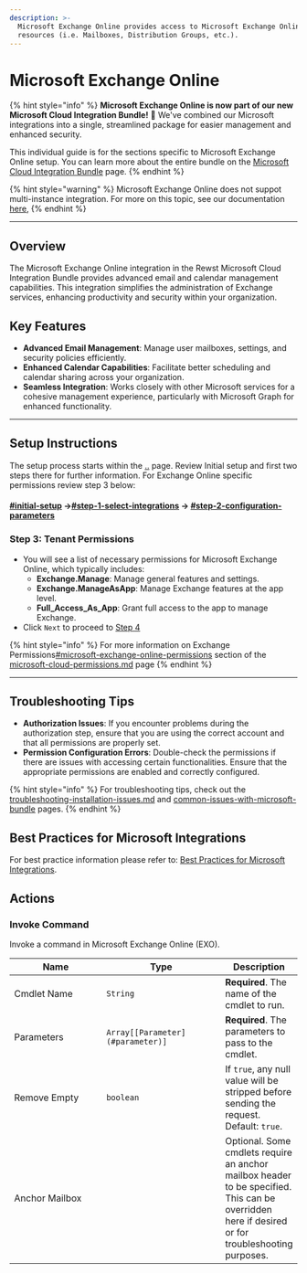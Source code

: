 ```yaml
---
description: >-
  Microsoft Exchange Online provides access to Microsoft Exchange Online
  resources (i.e. Mailboxes, Distribution Groups, etc.).
---
```


# Microsoft Exchange Online

{% hint style="info" %}
**Microsoft Exchange Online is now part of our new Microsoft Cloud Integration Bundle!** 🌟 We've combined our Microsoft integrations into a single, streamlined package for easier management and enhanced security.

This individual guide is for the sections specific to Microsoft Exchange Online setup. You can learn more about the entire bundle on the [Microsoft Cloud Integration Bundle](../) page.
{% endhint %}

{% hint style="warning" %}
Microsoft Exchange Online does not suppot multi-instance integration. For more on this topic, see our documentation [here](../../../../multi-instance-integration/),&#x20;
{% endhint %}

***

## **Overview**

The Microsoft Exchange Online integration in the Rewst Microsoft Cloud Integration Bundle provides advanced email and calendar management capabilities. This integration simplifies the administration of Exchange services, enhancing productivity and security within your organization.

## **Key Features**

* **Advanced Email Management**: Manage user mailboxes, settings, and security policies efficiently.
* **Enhanced Calendar Capabilities**: Facilitate better scheduling and calendar sharing across your organization.
* **Seamless Integration**: Works closely with other Microsoft services for a cohesive management experience, particularly with Microsoft Graph for enhanced functionality.

***

## **Setup Instructions**

The setup process starts within the [..](../ "mention") page. Review Initial setup and first two steps there for further information. For Exchange Online specific permissions review step 3 below:

#### [#initial-setup](../#initial-setup "mention") ->[#step-1-select-integrations](../#step-1-select-integrations "mention") -> [#step-2-configuration-parameters](../#step-2-configuration-parameters "mention")

### **Step 3: Tenant Permissions**

* You will see a list of necessary permissions for Microsoft Exchange Online, which typically includes:
  * **Exchange.Manage**: Manage general features and settings.
  * **Exchange.ManageAsApp**: Manage Exchange features at the app level.
  * **Full\_Access\_As\_App**: Grant full access to the app to manage Exchange.
* Click `Next` to proceed to [Step 4](../#step-4-authorize-integration)

{% hint style="info" %}
For more information on Exchange Permissions[#microsoft-exchange-online-permissions](../microsoft-cloud-permissions.md#microsoft-exchange-online-permissions "mention") section of the [microsoft-cloud-permissions.md](../microsoft-cloud-permissions.md "mention") page
{% endhint %}

***

## **Troubleshooting Tips**

* **Authorization Issues**: If you encounter problems during the authorization step, ensure that you are using the correct account and that all permissions are properly set.
* **Permission Configuration Errors**: Double-check the permissions if there are issues with accessing certain functionalities. Ensure that the appropriate permissions are enabled and correctly configured.

{% hint style="info" %}
For troubleshooting tips, check out the [troubleshooting-installation-issues.md](../common-issues-with-microsoft-bundle/troubleshooting-installation-issues.md "mention") and [common-issues-with-microsoft-bundle](../common-issues-with-microsoft-bundle/ "mention") pages.
{% endhint %}

## **Best Practices for Microsoft Integrations**

For best practice information please refer to: [Best Practices for Microsoft Integrations](https://docs.rewst.help/documentation/integrations/cloud/authorization-best-practices).

## Actions

### Invoke Command

Invoke a command in Microsoft Exchange Online (EXO).

<table data-full-width="true"><thead><tr><th width="800">Name</th><th width="780.3333333333333">Type</th><th>Description</th></tr></thead><tbody><tr><td>Cmdlet Name</td><td><code>String</code></td><td><strong>Required</strong>. The name of the cmdlet to run.</td></tr><tr><td>Parameters</td><td><code>Array[[Parameter](#parameter)]</code></td><td><strong>Required</strong>. The parameters to pass to the cmdlet.</td></tr><tr><td>Remove Empty</td><td><code>boolean</code></td><td>If <code>true</code>, any null value will be stripped before sending the request. Default: <code>true</code>.</td></tr><tr><td>Anchor Mailbox</td><td></td><td>Optional. Some cmdlets require an anchor mailbox header to be specified. This can be overridden here if desired or for troubleshooting purposes.</td></tr></tbody></table>

